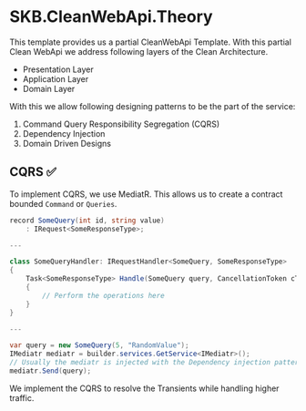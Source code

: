 # SKB.CleanWebApi.Theory

This template provides us a partial CleanWebApi Template. With this partial
Clean WebApi we address following layers of the Clean Architecture.
- Presentation Layer
- Application Layer
- Domain Layer

With this we allow following designing patterns to be the part of the
service:
1. Command Query Responsibility Segregation (CQRS)
2. Dependency Injection
3. Domain Driven Designs

## CQRS ✅
To implement CQRS, we use MediatR. This allows us to create a contract bounded
`Command` or `Queries`.

```csharp
record SomeQuery(int id, string value)
	: IRequest<SomeResponseType>;

---

class SomeQueryHandler: IRequestHandler<SomeQuery, SomeResponseType>
{
	Task<SomeResponseType> Handle(SomeQuery query, CancellationToken cToken)
	{
		// Perform the operations here
	}
}

---

var query = new SomeQuery(5, "RandomValue");
IMediatr mediatr = builder.services.GetService<IMediatr>();
// Usually the mediatr is injected with the Dependency injection patterns
mediatr.Send(query);
```
We implement the CQRS to resolve the Transients while handling higher traffic.


